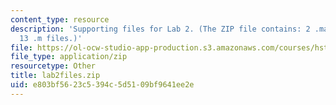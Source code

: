 ```yaml
---
content_type: resource
description: 'Supporting files for Lab 2. (The ZIP file contains: 2 .mat files and
  13 .m files.)'
file: https://ol-ocw-studio-app-production.s3.amazonaws.com/courses/hst-582j-biomedical-signal-and-image-processing-spring-2007/e803bf5623c5394c5d5109bf9641ee2e_lab2files.zip
file_type: application/zip
resourcetype: Other
title: lab2files.zip
uid: e803bf56-23c5-394c-5d51-09bf9641ee2e
---
```

